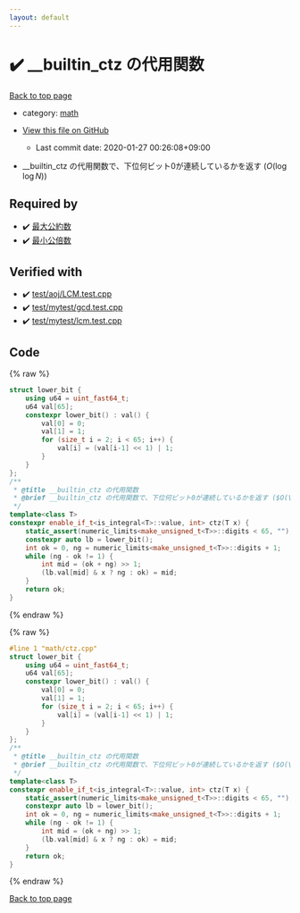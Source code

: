 ```yaml
---
layout: default
---
```


<!-- mathjax config similar to math.stackexchange -->
<script type="text/javascript" async
  src="https://cdnjs.cloudflare.com/ajax/libs/mathjax/2.7.5/MathJax.js?config=TeX-MML-AM_CHTML">
</script>
<script type="text/x-mathjax-config">
  MathJax.Hub.Config({
    TeX: { equationNumbers: { autoNumber: "AMS" }},
    tex2jax: {
      inlineMath: [ ['$','$'] ],
      processEscapes: true
    },
    "HTML-CSS": { matchFontHeight: false },
    displayAlign: "left",
    displayIndent: "2em"
  });
</script>

<script type="text/javascript" src="https://cdnjs.cloudflare.com/ajax/libs/jquery/3.4.1/jquery.min.js"></script>
<script src="https://cdn.jsdelivr.net/npm/jquery-balloon-js@1.1.2/jquery.balloon.min.js" integrity="sha256-ZEYs9VrgAeNuPvs15E39OsyOJaIkXEEt10fzxJ20+2I=" crossorigin="anonymous"></script>
<script type="text/javascript" src="../../assets/js/copy-button.js"></script>
<link rel="stylesheet" href="../../assets/css/copy-button.css" />


# :heavy_check_mark: __builtin_ctz の代用関数

<a href="../../index.html">Back to top page</a>

* category: <a href="../../index.html#7e676e9e663beb40fd133f5ee24487c2">math</a>
* <a href="{{ site.github.repository_url }}/blob/master/math/ctz.cpp">View this file on GitHub</a>
    - Last commit date: 2020-01-27 00:26:08+09:00


* __builtin_ctz の代用関数で、下位何ビット0が連続しているかを返す ($O(\log \log N)$)


## Required by

* :heavy_check_mark: <a href="gcd.cpp.html">最大公約数</a>
* :heavy_check_mark: <a href="lcm.cpp.html">最小公倍数</a>


## Verified with

* :heavy_check_mark: <a href="../../verify/test/aoj/LCM.test.cpp.html">test/aoj/LCM.test.cpp</a>
* :heavy_check_mark: <a href="../../verify/test/mytest/gcd.test.cpp.html">test/mytest/gcd.test.cpp</a>
* :heavy_check_mark: <a href="../../verify/test/mytest/lcm.test.cpp.html">test/mytest/lcm.test.cpp</a>


## Code

<a id="unbundled"></a>
{% raw %}
```cpp
struct lower_bit {
	using u64 = uint_fast64_t;
	u64 val[65];
	constexpr lower_bit() : val() {
		val[0] = 0;
		val[1] = 1;
		for (size_t i = 2; i < 65; i++) {
			val[i] = (val[i-1] << 1) | 1;
		}
	}
};
/**
 * @title __builtin_ctz の代用関数
 * @brief __builtin_ctz の代用関数で、下位何ビット0が連続しているかを返す ($O(\log \log N)$)
 */
template<class T>
constexpr enable_if_t<is_integral<T>::value, int> ctz(T x) {
	static_assert(numeric_limits<make_unsigned_t<T>>::digits < 65, "");
	constexpr auto lb = lower_bit();
	int ok = 0, ng = numeric_limits<make_unsigned_t<T>>::digits + 1;
	while (ng - ok != 1) {
		int mid = (ok + ng) >> 1;
		(lb.val[mid] & x ? ng : ok) = mid;
	}
	return ok;
}
```
{% endraw %}

<a id="bundled"></a>
{% raw %}
```cpp
#line 1 "math/ctz.cpp"
struct lower_bit {
	using u64 = uint_fast64_t;
	u64 val[65];
	constexpr lower_bit() : val() {
		val[0] = 0;
		val[1] = 1;
		for (size_t i = 2; i < 65; i++) {
			val[i] = (val[i-1] << 1) | 1;
		}
	}
};
/**
 * @title __builtin_ctz の代用関数
 * @brief __builtin_ctz の代用関数で、下位何ビット0が連続しているかを返す ($O(\log \log N)$)
 */
template<class T>
constexpr enable_if_t<is_integral<T>::value, int> ctz(T x) {
	static_assert(numeric_limits<make_unsigned_t<T>>::digits < 65, "");
	constexpr auto lb = lower_bit();
	int ok = 0, ng = numeric_limits<make_unsigned_t<T>>::digits + 1;
	while (ng - ok != 1) {
		int mid = (ok + ng) >> 1;
		(lb.val[mid] & x ? ng : ok) = mid;
	}
	return ok;
}
```
{% endraw %}

<a href="../../index.html">Back to top page</a>

